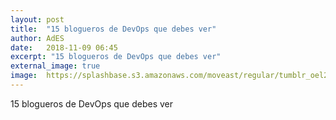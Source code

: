 ```yaml
---
layout: post
title:  "15 blogueros de DevOps que debes ver"
author: AdES
date:   2018-11-09 06:45
excerpt: "15 blogueros de DevOps que debes ver"
external_image: true
image:  https://splashbase.s3.amazonaws.com/moveast/regular/tumblr_oel2jmmHXm1tomxvuo10_1280.jpg
---
```

15 blogueros de DevOps que debes ver